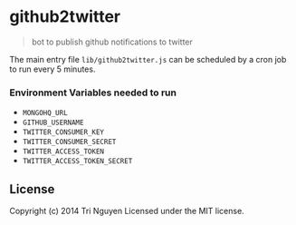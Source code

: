 # github2twitter

> bot to publish github notifications to twitter

The main entry file `lib/github2twitter.js` can be scheduled by a cron job to run every 5 minutes.

### Environment Variables needed to run

- `MONGOHQ_URL`
- `GITHUB_USERNAME`
- `TWITTER_CONSUMER_KEY`
- `TWITTER_CONSUMER_SECRET`
- `TWITTER_ACCESS_TOKEN`
- `TWITTER_ACCESS_TOKEN_SECRET`


## License

Copyright (c) 2014 Tri Nguyen
Licensed under the MIT license.
